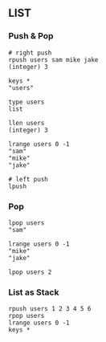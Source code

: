 ## LIST   

### Push & Pop
```
# right push  
rpush users sam mike jake
(integer) 3

keys *
"users"

type users
list

llen users
(integer) 3
  
lrange users 0 -1
"sam"
"mike"
"jake"

# left push  
lpush
```

### Pop
```
lpop users
"sam"

lrange users 0 -1
"mike"
"jake"

lpop users 2

```

### List as Stack
```
rpush users 1 2 3 4 5 6
rpop users
lrange users 0 -1
keys *
```
